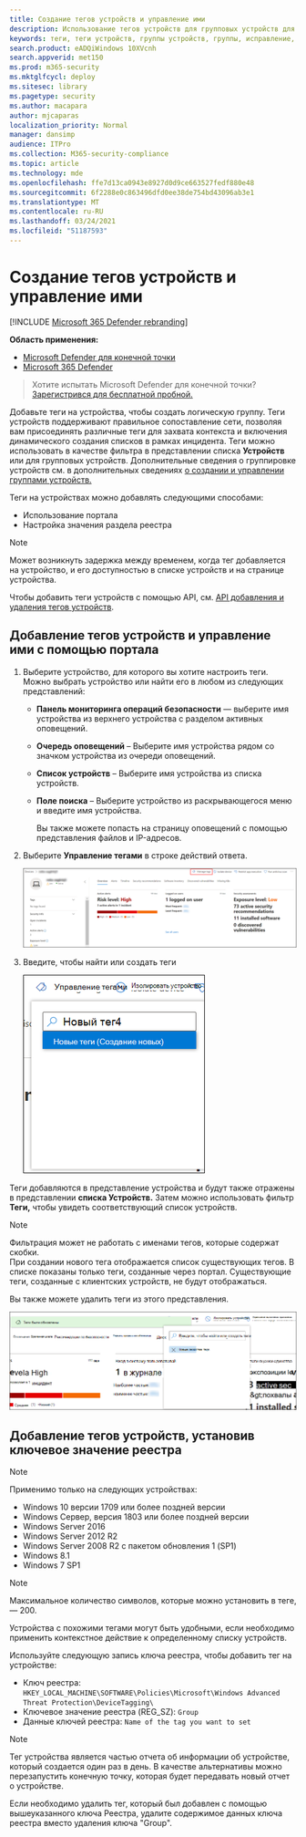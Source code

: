 ```yaml
---
title: Создание тегов устройств и управление ими
description: Использование тегов устройств для групповых устройств для захвата контекста и создания динамического списка в рамках инцидента
keywords: теги, теги устройств, группы устройств, группы, исправление, уровень, правила, группа aad, роль, назначение, ранж
search.product: eADQiWindows 10XVcnh
search.appverid: met150
ms.prod: m365-security
ms.mktglfcycl: deploy
ms.sitesec: library
ms.pagetype: security
ms.author: macapara
author: mjcaparas
localization_priority: Normal
manager: dansimp
audience: ITPro
ms.collection: M365-security-compliance
ms.topic: article
ms.technology: mde
ms.openlocfilehash: ffe7d13ca0943e8927d0d9ce663527fedf880e48
ms.sourcegitcommit: 6f2288e0c863496dfd0ee38de754bd43096ab3e1
ms.translationtype: MT
ms.contentlocale: ru-RU
ms.lasthandoff: 03/24/2021
ms.locfileid: "51187593"
---
```

# <a name="create-and-manage-device-tags"></a>Создание тегов устройств и управление ими

[!INCLUDE [Microsoft 365 Defender rebranding](../../includes/microsoft-defender.md)]

**Область применения:**
- [Microsoft Defender для конечной точки](https://go.microsoft.com/fwlink/p/?linkid=2154037)
- [Microsoft 365 Defender](https://go.microsoft.com/fwlink/?linkid=2118804)

> Хотите испытать Microsoft Defender для конечной точки? [Зарегистрився для бесплатной пробной.](https://www.microsoft.com/microsoft-365/windows/microsoft-defender-atp?ocid=docs-wdatp-exposedapis-abovefoldlink)

Добавьте теги на устройства, чтобы создать логическую группу. Теги устройств поддерживают правильное сопоставление сети, позволяя вам присоединять различные теги для захвата контекста и включения динамического создания списков в рамках инцидента. Теги можно использовать в качестве фильтра в представлении списка **Устройств** или для групповых устройств. Дополнительные сведения о группировке устройств см. в дополнительных сведениях [о создании и управлении группами устройств.](machine-groups.md)

Теги на устройствах можно добавлять следующими способами:

- Использование портала
- Настройка значения раздела реестра

> [!NOTE]
> Может возникнуть задержка между временем, когда тег добавляется на устройство, и его доступностью в списке устройств и на странице устройства.  

Чтобы добавить теги устройств с помощью API, см. [API добавления и удаления тегов устройств](add-or-remove-machine-tags.md).

## <a name="add-and-manage-device-tags-using-the-portal"></a>Добавление тегов устройств и управление ими с помощью портала

1. Выберите устройство, для которого вы хотите настроить теги. Можно выбрать устройство или найти его в любом из следующих представлений:

   - **Панель мониторинга операций безопасности** — выберите имя устройства из верхнего устройства с разделом активных оповещений.
   - **Очередь оповещений** – Выберите имя устройства рядом со значком устройства из очереди оповещений.
   - **Список устройств** – Выберите имя устройства из списка устройств.
   - **Поле поиска** – Выберите устройство из раскрывающегося меню и введите имя устройства.

     Вы также можете попасть на страницу оповещений с помощью представления файлов и IP-адресов.

2. Выберите **Управление тегами** в строке действий ответа.

    ![Изображение кнопки управления тегами](images/manage-tags.png)

3. Введите, чтобы найти или создать теги

    ![Изображение добавления тегов на устройстве1](images/new-tags.png)

Теги добавляются в представление устройства и будут также отражены в представлении **списка Устройств.** Затем можно использовать фильтр **Теги,** чтобы увидеть соответствующий список устройств.

>[!NOTE]
> Фильтрация может не работать с именами тегов, которые содержат скобки.<br>
> При создании нового тега отображается список существующих тегов. В списке показаны только теги, созданные через портал. Существующие теги, созданные с клиентских устройств, не будут отображаться.

Вы также можете удалить теги из этого представления.

![Изображение добавления тегов на устройстве2](images/more-manage-tags.png)

## <a name="add-device-tags-by-setting-a-registry-key-value"></a>Добавление тегов устройств, установив ключевое значение реестра

>[!NOTE]
> Применимо только на следующих устройствах:
>- Windows 10 версии 1709 или более поздней версии
>- Windows Сервер, версия 1803 или более поздней версии
>- Windows Server 2016
>- Windows Server 2012 R2
>- Windows Server 2008 R2 с пакетом обновления 1 (SP1)
>- Windows 8.1
>- Windows 7 SP1

> [!NOTE] 
> Максимальное количество символов, которые можно установить в теге, — 200.

Устройства с похожими тегами могут быть удобными, если необходимо применить контекстное действие к определенному списку устройств.

Используйте следующую запись ключа реестра, чтобы добавить тег на устройстве:

- Ключ реестра: `HKEY_LOCAL_MACHINE\SOFTWARE\Policies\Microsoft\Windows Advanced Threat Protection\DeviceTagging\`
- Ключевое значение реестра (REG_SZ): `Group`
- Данные ключей реестра: `Name of the tag you want to set`

>[!NOTE]
>Тег устройства является частью отчета об информации об устройстве, который создается один раз в день. В качестве альтернативы можно перезапустить конечную точку, которая будет передавать новый отчет о устройстве.
> 
> Если необходимо удалить тег, который был добавлен с помощью вышеуказанного ключа Реестра, удалите содержимое данных ключа реестра вместо удаления ключа "Group".
